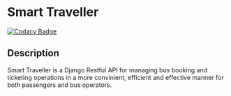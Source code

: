 # Smart Traveller
[![Codacy Badge](https://api.codacy.com/project/badge/Grade/6d60d8394aef4989adf5aa5da564922b)](https://www.codacy.com?utm_source=github.com&amp;utm_medium=referral&amp;utm_content=anyric/smart-traveller&amp;utm_campaign=Badge_Grade)
## Description
Smart Traveller is a Django Restful API for managing bus booking and ticketing operations in a more convinient, efficient and effective manner for both passengers and bus operators.
